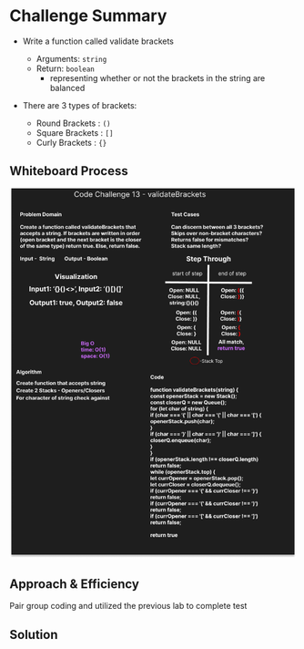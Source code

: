 # Challenge Summary

- Write a function called validate brackets
  - Arguments: `string`
  - Return: `boolean`
    - representing whether or not the brackets in the string are balanced
- There are 3 types of brackets:

  - Round Brackets : `()`
  - Square Brackets : `[]`
  - Curly Brackets : `{}`

## Whiteboard Process

![whiteboard img](/javascript/assets/challenge-13.png)

## Approach & Efficiency

Pair group coding and utilized the previous lab to complete test

## Solution
<!-- Show how to run your code, and examples of it in action -->
